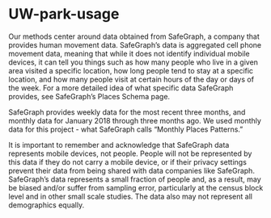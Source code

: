 # UW-park-usage
Our methods center around data obtained from SafeGraph, a company that provides human movement data.  SafeGraph’s data is aggregated cell phone movement data, meaning that while it does not identify individual mobile devices, it can tell you things such as how many people who live in a given area visited a specific location, how long people tend to stay at a specific location, and how many people visit at certain hours of the day or days of the week.  For a more detailed idea of what specific data SafeGraph provides, see SafeGraph’s Places Schema page.

SafeGraph provides weekly data for the most recent three months, and monthly data for January 2018 through three months ago.  We used monthly data for this project - what SafeGraph calls “Monthly Places Patterns.”

It is important to remember and acknowledge that SafeGraph data represents mobile devices, not people.  People will not be represented by this data if they do not carry a mobile device, or if their privacy settings prevent their data from being shared with data companies like SafeGraph.  SafeGraph’s data represents a small fraction of people and, as a result, may be biased and/or suffer from sampling error, particularly at the census block level and in other small scale studies.  The data also may not represent all demographics equally.
